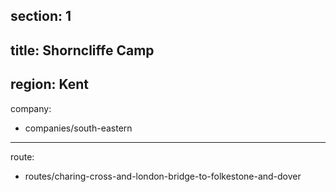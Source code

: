 section: 1
----
title: Shorncliffe Camp
----
region: Kent
----
company:
- companies/south-eastern
----
route:
- routes/charing-cross-and-london-bridge-to-folkestone-and-dover
